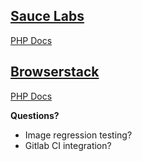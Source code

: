 ## [Sauce Labs](http://www.saucelabs.com) 

[PHP Docs](https://docs.saucelabs.com/tutorials/php/)

## [Browserstack](http://www.browserstack.com)

[PHP Docs](https://www.browserstack.com/automate/php)

**Questions?**

* Image regression testing?
* Gitlab CI integration?